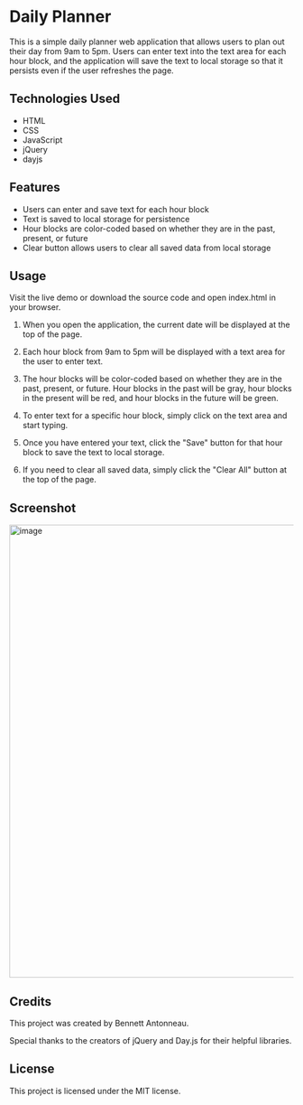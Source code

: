 # Daily Planner

This is a simple daily planner web application that allows users to plan out their day from 9am to 5pm. Users can enter text into the text area for each hour block, and the application will save the text to local storage so that it persists even if the user refreshes the page.

## Technologies Used

- HTML
- CSS
- JavaScript
- jQuery
- dayjs

## Features

- Users can enter and save text for each hour block
- Text is saved to local storage for persistence
- Hour blocks are color-coded based on whether they are in the past, present, or future
- Clear button allows users to clear all saved data from local storage

## Usage

Visit the live demo or download the source code and open index.html in your browser.

1. When you open the application, the current date will be displayed at the top of the page.

2. Each hour block from 9am to 5pm will be displayed with a text area for the user to enter text.

3. The hour blocks will be color-coded based on whether they are in the past, present, or future. Hour blocks in the past will be gray, hour blocks in the present will be red, and hour blocks in the future will be green.

4. To enter text for a specific hour block, simply click on the text area and start typing.

5. Once you have entered your text, click the "Save" button for that hour block to save the text to local storage.

6. If you need to clear all saved data, simply click the "Clear All" button at the top of the page.

## Screenshot

<img width="802" alt="image" src="https://user-images.githubusercontent.com/109747300/233529464-5d8a341b-6e64-4266-89a6-aeaed52ab41e.png">

## Credits

This project was created by Bennett Antonneau.

Special thanks to the creators of jQuery and Day.js for their helpful libraries.

## License

This project is licensed under the MIT license.

